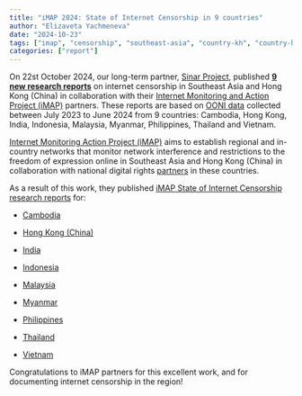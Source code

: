 ```yaml
---
title: "iMAP 2024: State of Internet Censorship in 9 countries"
author: "Elizaveta Yachmeneva"
date: "2024-10-23"
tags: ["imap", "censorship", "southeast-asia", "country-kh", "country-hk", "country-id", "country-th", "country-my", "country-mm", "country-ph", "country-vn", "country-in"]
categories: ["report"]
---
```


On 22st October 2024, our long-term partner, [Sinar Project](https://ooni.org/partners/sinar-project/), published **[9 new research reports](https://imap.sinarproject.org/reports/2024)** on
internet censorship in Southeast Asia and Hong Kong (China) in collaboration with their
[Internet Monitoring and Action Project (iMAP)](https://imap.sinarproject.org/) partners. These reports are based on [OONI data](https://ooni.org/data) collected between July 2023 to June 2024 from 9 countries: Cambodia, Hong Kong, India, Indonesia, Malaysia, Myanmar, Philippines, Thailand and Vietnam. 

[Internet Monitoring Action Project (iMAP)](https://imap.sinarproject.org/about) aims to establish regional
and in-country networks that monitor network interference and
restrictions to the freedom of expression online in Southeast Asia and Hong Kong (China) in
collaboration with national digital rights
[partners](https://imap.sinarproject.org/partners) in these countries. 

As a result of this work, they published [iMAP State of Internet Censorship research reports](https://imap.sinarproject.org/reports/2024) for:

* [Cambodia](https://imap.sinarproject.org/reports/2024/imap-cambodia-2024-internet-censorship-report)

* [Hong Kong (China)](https://imap.sinarproject.org/reports/2024/imap-hong-kong-china-2024-internet-censorship-report)

* [India](https://imap.sinarproject.org/reports/2024/imap-india-2024-internet-censorship-report)

* [Indonesia](https://imap.sinarproject.org/reports/2024/imap-indonesia-2024-internet-censorship-report)

* [Malaysia](https://imap.sinarproject.org/reports/2024/imap-malaysia-2024-internet-censorship-report)

* [Myanmar](https://imap.sinarproject.org/reports/2024/imap-myanmar-2024-internet-censorship-report)

* [Philippines](https://imap.sinarproject.org/reports/2024/imap-philippines-2024-internet-censorship-report)

* [Thailand](https://imap.sinarproject.org/reports/2024/imap-thailand-2024-internet-censorship-report)

* [Vietnam](https://imap.sinarproject.org/reports/2024/imap-vietnam-2024-internet-censorship-report)

Congratulations to iMAP partners for this excellent work, and for documenting internet censorship in the region!
